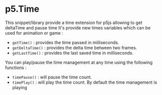 # p5.Time
This snippet/library provide a time extension for p5js allowing to get deltaTime and pause time
It's provide new times variables which can be used for animation or game :

* ```getTime()``` : provides the time passed in milliseconds.
* ```getDeltaTime()``` : provides the delta time between two frames.
* ```getLastTime()``` : provides the last saved time in milliseconds.

You can play/pause the time management at any time using the following functions :
* ```timePause()``` : will pause the time count.
* ```timePlay()``` : will play the time count. By default the time management is playing
